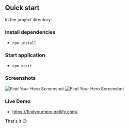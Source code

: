 ## Quick start

In the project directory:

### Install dependencies

- `npm install`

### Start application

- `npm start`

### Screenshots
![Find Your Hero Screenshot](https://i.imgur.com/4VSOJt2.png)
![Find Your Hero Screenshot](https://i.imgur.com/peyuXe6.png)

### Live Demo
- https://findyourhero.netlify.com/

That's it 😉
